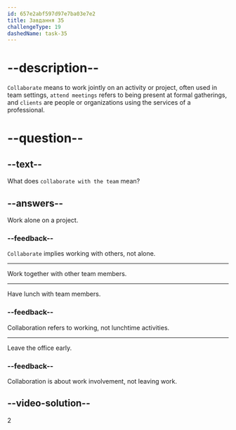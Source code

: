 ```yaml
---
id: 657e2abf597d97e7ba03e7e2
title: Завдання 35
challengeType: 19
dashedName: task-35
---
```


# --description--

`Collaborate` means to work jointly on an activity or project, often used in team settings, `attend meetings` refers to being present at formal gatherings, and `clients` are people or organizations using the services of a professional.

# --question--

## --text--

What does `collaborate with the team` mean?

## --answers--

Work alone on a project.

### --feedback--

`Collaborate` implies working with others, not alone.

---

Work together with other team members.

---

Have lunch with team members.

### --feedback--

Collaboration refers to working, not lunchtime activities.

---

Leave the office early.

### --feedback--

Collaboration is about work involvement, not leaving work.

## --video-solution--

2
